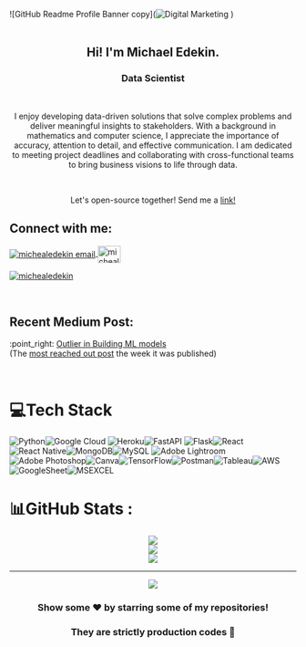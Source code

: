 ![GitHub Readme Profile Banner copy](![Digital Marketing](https://user-images.githubusercontent.com/67734700/222590671-cae9df20-c7a8-44c7-8cd9-0ce664c47586.jpg)
)
<br>
<br>

<h2 align=center>Hi! I'm Michael Edekin.</h2>
<h3 align=center>Data Scientist</h3>
<br>
<p align="center"> I enjoy developing data-driven solutions that solve complex problems and deliver meaningful insights to stakeholders. With a background in mathematics and computer science, I appreciate the importance of accuracy, attention to detail, and effective communication. I am dedicated to meeting project deadlines and collaborating with cross-functional teams to bring business visions to life through data.</p>
<br>
<p align="center">Let's open-source together! Send me a <a href="https://twitter.com/Model_Maestro" rel="noopener noreferrer" target="_blank">link!</a></p>


<h2 align="left">Connect with me:</h2>
<p align="left">
<a href="mailto: michealedekin@gmail.com" target="blank"><img align="center" src="https://img.icons8.com/dotty/40/000000/email.png" alt="michealedekin email" />
</a>
<a href="https://linkedin.com/in/mikethescientist" rel="noopener noreferrer" target="_blank"><img align="center" src="https://raw.githubusercontent.com/rahuldkjain/github-profile-readme-generator/master/src/images/icons/Social/linked-in-alt.svg" alt="michealedekin" height="30" width="40" /></a>
</p>
<p align="left">
<a href="https://twitter.com/Model_Maestro" rel="noopener noreferrer" target="_blank"> <img src="https://img.shields.io/twitter/follow/michealedekin?logo=twitter&style=for-the-badge" alt="michealedekin" /></a>
</p>
<br>

<h2 align="left">Recent Medium Post:</h2>
<p align="left">
:point_right:  <a href="https://michaeledekin.medium.com/what-is-an-outlier-9c0526b4bce5" rel="noopener noreferrer" target="_blank">Outlier in Building ML models</a><br>(The <a href="https://dev.to/devteam/the-7-most-popular-dev-posts-from-the-past-week-59ba">most reached out post</a> the week it was published)
</p>
<br>

# 💻Tech Stack
![Python](https://img.shields.io/badge/python-3670A0?style=for-the-badge&logo=python&logoColor=ffdd54)![Google Cloud](https://img.shields.io/badge/Google%20Cloud-%234285F4.svg?style=for-the-badge&logo=google-cloud&logoColor=white) ![Heroku](https://img.shields.io/badge/heroku-%23430098.svg?style=for-the-badge&logo=heroku&logoColor=white)![FastAPI](https://img.shields.io/badge/FastAPI-005571?style=for-the-badge&logo=fastapi) ![Flask](https://img.shields.io/badge/flask-%23000.svg?style=for-the-badge&logo=flask&logoColor=white)![React](https://img.shields.io/badge/react-%2320232a.svg?style=for-the-badge&logo=react&logoColor=%2361DAFB) ![React Native](https://img.shields.io/badge/react_native-%2320232a.svg?style=for-the-badge&logo=react&logoColor=%2361DAFB)![MongoDB](https://img.shields.io/badge/MongoDB-%234ea94b.svg?style=for-the-badge&logo=mongodb&logoColor=white)![MySQL](https://img.shields.io/badge/mysql-%2300f.svg?style=for-the-badge&logo=mysql&logoColor=white) ![Adobe Lightroom](https://img.shields.io/badge/Adobe%20Lightroom-31A8FF.svg?style=for-the-badge&logo=Adobe%20Lightroom&logoColor=white) ![Adobe Photoshop](https://img.shields.io/badge/adobephotoshop-%2331A8FF.svg?style=for-the-badge&logo=adobephotoshop&logoColor=white)![Canva](https://img.shields.io/badge/Canva-%2300C4CC.svg?style=for-the-badge&logo=Canva&logoColor=white)![TensorFlow](https://img.shields.io/badge/TensorFlow-%23FF6F00.svg?style=for-the-badge&logo=TensorFlow&logoColor=white)![Postman](https://img.shields.io/badge/Postman-FF6C37?style=for-the-badge&logo=postman&logoColor=white)![Tableau](https://img.shields.io/badge/Tableau-E97627?style=for-the-badge&logo=Tableau&logoColor=white)![AWS](https://img.shields.io/badge/Amazon_AWS-FF9900?style=for-the-badge&logo=amazonaws&logoColor=white)![GoogleSheet](https://img.shields.io/badge/Google%20Sheets-34A853?style=for-the-badge&logo=google-sheets&logoColor=white)![MSEXCEL](https://img.shields.io/badge/Microsoft_Excel-217346?style=for-the-badge&logo=microsoft-excel&logoColor=white)


# 📊GitHub Stats :

<div align="center">
  
![](https://github-readme-stats.vercel.app/api?username=micheal0034&theme=radical&hide_border=false&include_all_commits=false&count_private=true)<br/>
![](https://github-readme-streak-stats.herokuapp.com/?user=micheal0034&theme=radical&hide_border=false)<br/>
![](https://github-readme-stats.vercel.app/api/top-langs/?username=micheal0034&theme=radical&hide_border=false&include_all_commits=false&count_private=true&layout=compact)

</div>


<div align="center">
  
---
[![](https://visitcount.itsvg.in/api?id=micheal0034&icon=0&color=9)](https://visitcount.itsvg.in)

</div>

<div align="center">
  
### Show some ❤️ by starring some of my repositories!
### They are strictly production codes 💫
  
</div>
